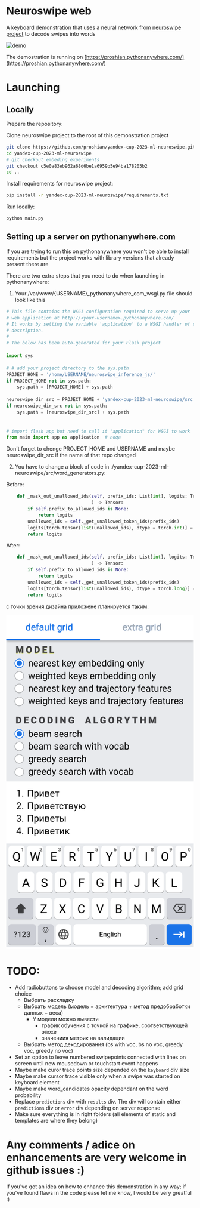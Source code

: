 # Neuroswipe web


A keyboard demonstration that uses a neural network from [neuroswipe project](https://github.com/proshian/neuroswipe) to decode swipes into words


![demo](https://github.com/proshian/neuroswipe/assets/98213116/4f3f5d7d-833b-41ae-8c67-288bfd1f5b54)

The demostration is running on [https://proshian.pythonanywhere.com/](https://proshian.pythonanywhere.com/)

# Launching

## Locally

Prepare the repository:

Clone neuroswipe project to the root of this demonstration project 

``` sh
git clone https://github.com/proshian/yandex-cup-2023-ml-neuroswipe.git
cd yandex-cup-2023-ml-neuroswipe
# git checkout embeding_experiments
git checkout c5e0a83eb962a68d6be1a6959b5e94ba178205b2
cd ..
```

Install requirements for neuroswipe project:
``` sh 
pip install -r yandex-cup-2023-ml-neuroswipe/requirements.txt
```


Run locally: 

``` sh
python main.py
```

## Setting up a server on pythonanywhere.com

If you are trying to run this on pythonanywhere you won't be able to install requirements but the project works with library versions that already present there are

There are two extra steps that you need to do when launching in pythonanywhere: 

1. Your /var/www/{USERNAME}_pythonanywhere_com_wsgi.py file should look like this
``` python
# This file contains the WSGI configuration required to serve up your
# web application at http://<your-username>.pythonanywhere.com/
# It works by setting the variable 'application' to a WSGI handler of some
# description.
#
# The below has been auto-generated for your Flask project

import sys

# # add your project directory to the sys.path
PROJECT_HOME = '/home/USERNAME/neuroswipe_inference_js/'
if PROJECT_HOME not in sys.path:
    sys.path = [PROJECT_HOME] + sys.path

neuroswipe_dir_src = PROJECT_HOME + 'yandex-cup-2023-ml-neuroswipe/src'
if neuroswipe_dir_src not in sys.path:
    sys.path = [neuroswipe_dir_src] + sys.path


# import flask app but need to call it "application" for WSGI to work
from main import app as application  # noqa
```

Don't forget to chenge PROJECT_HOME and USERNAME and maybe neuroswipe_dir_src if the name of that repo changed


2. You have to change a block of code in ./yandex-cup-2023-ml-neuroswipe/src/word_generators.py:

Before:
``` python
    def _mask_out_unallowed_ids(self, prefix_ids: List[int], logits: Tensor
                                ) -> Tensor:
        if self.prefix_to_allowed_ids is None:
            return logits
        unallowed_ids = self._get_unallowed_token_ids(prefix_ids)
        logits[torch.tensor(list(unallowed_ids), dtype = torch.int)] = float('-inf')
        return logits
```

After:
``` python
    def _mask_out_unallowed_ids(self, prefix_ids: List[int], logits: Tensor
                                ) -> Tensor:
        if self.prefix_to_allowed_ids is None:
            return logits
        unallowed_ids = self._get_unallowed_token_ids(prefix_ids)
        logits[torch.tensor(list(unallowed_ids), dtype = torch.long)] = float('-inf')
        return logits
```


с точки зрения дизайна приложене планируется таким:

![design](./readme_assets/design_idea.svg)

# TODO:
* Add radiobuttons to choose model and decoding algorithm; add grid choice
    * Выбрать раскладку
    * Выбрать модель (модель = архитектура + метод предобработки данных + веса)
        * У модели можно вывести
            * график обучения с точкой на графике, соответствующей эпохе
            * значениия метрик на валидации
    * Выбрать метод декодирования (bs with voc, bs no voc, greedy voc, greedy no voc)
* Set an option to leave numbered swipepoints connected with lines on screen until new  mousedown or touchstart event happens
* Maybe make curor trace points size depended on the `keyboard` div size 
* Maybe make cursor trace visible only when a swipe was started on keyboard element
* Maybe make word_candidates opacity dependant on the word probability
* Replace `predictions` div with `results` div. The div will contain either `predictions` div or `error` div depending on server response   
* Make sure everything is in right folders (all elements of static and templates are where they belong) 

# Any comments / adice on enhancements are very welcome in github issues :)

If you've got an idea on how to enhance this demonstration in any way; if you've found flaws in the code please let me know, I would be very greatful :)

